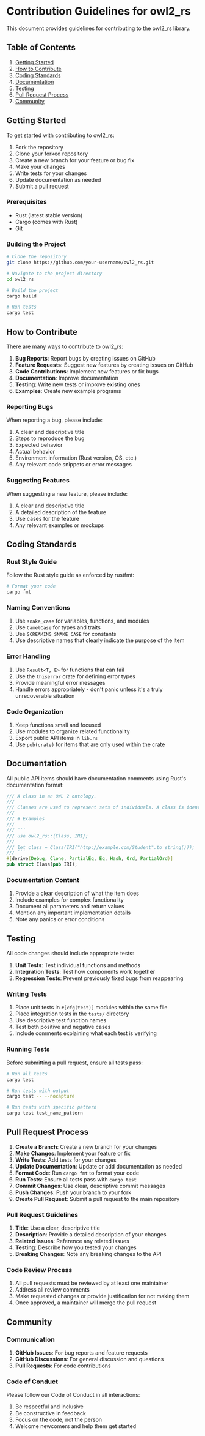 # Contribution Guidelines for owl2_rs

This document provides guidelines for contributing to the owl2_rs library.

## Table of Contents

1. [Getting Started](#getting-started)
2. [How to Contribute](#how-to-contribute)
3. [Coding Standards](#coding-standards)
4. [Documentation](#documentation)
5. [Testing](#testing)
6. [Pull Request Process](#pull-request-process)
7. [Community](#community)

## Getting Started

To get started with contributing to owl2_rs:

1. Fork the repository
2. Clone your forked repository
3. Create a new branch for your feature or bug fix
4. Make your changes
5. Write tests for your changes
6. Update documentation as needed
7. Submit a pull request

### Prerequisites

- Rust (latest stable version)
- Cargo (comes with Rust)
- Git

### Building the Project

```bash
# Clone the repository
git clone https://github.com/your-username/owl2_rs.git

# Navigate to the project directory
cd owl2_rs

# Build the project
cargo build

# Run tests
cargo test
```

## How to Contribute

There are many ways to contribute to owl2_rs:

1. **Bug Reports**: Report bugs by creating issues on GitHub
2. **Feature Requests**: Suggest new features by creating issues on GitHub
3. **Code Contributions**: Implement new features or fix bugs
4. **Documentation**: Improve documentation
5. **Testing**: Write new tests or improve existing ones
6. **Examples**: Create new example programs

### Reporting Bugs

When reporting a bug, please include:

1. A clear and descriptive title
2. Steps to reproduce the bug
3. Expected behavior
4. Actual behavior
5. Environment information (Rust version, OS, etc.)
6. Any relevant code snippets or error messages

### Suggesting Features

When suggesting a new feature, please include:

1. A clear and descriptive title
2. A detailed description of the feature
3. Use cases for the feature
4. Any relevant examples or mockups

## Coding Standards

### Rust Style Guide

Follow the Rust style guide as enforced by rustfmt:

```bash
# Format your code
cargo fmt
```

### Naming Conventions

1. Use `snake_case` for variables, functions, and modules
2. Use `CamelCase` for types and traits
3. Use `SCREAMING_SNAKE_CASE` for constants
4. Use descriptive names that clearly indicate the purpose of the item

### Error Handling

1. Use `Result<T, E>` for functions that can fail
2. Use the `thiserror` crate for defining error types
3. Provide meaningful error messages
4. Handle errors appropriately - don't panic unless it's a truly unrecoverable situation

### Code Organization

1. Keep functions small and focused
2. Use modules to organize related functionality
3. Export public API items in `lib.rs`
4. Use `pub(crate)` for items that are only used within the crate

## Documentation

All public API items should have documentation comments using Rust's documentation format:

```rust
/// A class in an OWL 2 ontology.
///
/// Classes are used to represent sets of individuals. A class is identified by an IRI.
///
/// # Examples
///
/// ```
/// use owl2_rs::{Class, IRI};
///
/// let class = Class(IRI("http://example.com/Student".to_string()));
/// ```
#[derive(Debug, Clone, PartialEq, Eq, Hash, Ord, PartialOrd)]
pub struct Class(pub IRI);
```

### Documentation Content

1. Provide a clear description of what the item does
2. Include examples for complex functionality
3. Document all parameters and return values
4. Mention any important implementation details
5. Note any panics or error conditions

## Testing

All code changes should include appropriate tests:

1. **Unit Tests**: Test individual functions and methods
2. **Integration Tests**: Test how components work together
3. **Regression Tests**: Prevent previously fixed bugs from reappearing

### Writing Tests

1. Place unit tests in `#[cfg(test)]` modules within the same file
2. Place integration tests in the `tests/` directory
3. Use descriptive test function names
4. Test both positive and negative cases
5. Include comments explaining what each test is verifying

### Running Tests

Before submitting a pull request, ensure all tests pass:

```bash
# Run all tests
cargo test

# Run tests with output
cargo test -- --nocapture

# Run tests with specific pattern
cargo test test_name_pattern
```

## Pull Request Process

1. **Create a Branch**: Create a new branch for your changes
2. **Make Changes**: Implement your feature or fix
3. **Write Tests**: Add tests for your changes
4. **Update Documentation**: Update or add documentation as needed
5. **Format Code**: Run `cargo fmt` to format your code
6. **Run Tests**: Ensure all tests pass with `cargo test`
7. **Commit Changes**: Use clear, descriptive commit messages
8. **Push Changes**: Push your branch to your fork
9. **Create Pull Request**: Submit a pull request to the main repository

### Pull Request Guidelines

1. **Title**: Use a clear, descriptive title
2. **Description**: Provide a detailed description of your changes
3. **Related Issues**: Reference any related issues
4. **Testing**: Describe how you tested your changes
5. **Breaking Changes**: Note any breaking changes to the API

### Code Review Process

1. All pull requests must be reviewed by at least one maintainer
2. Address all review comments
3. Make requested changes or provide justification for not making them
4. Once approved, a maintainer will merge the pull request

## Community

### Communication

1. **GitHub Issues**: For bug reports and feature requests
2. **GitHub Discussions**: For general discussion and questions
3. **Pull Requests**: For code contributions

### Code of Conduct

Please follow our Code of Conduct in all interactions:

1. Be respectful and inclusive
2. Be constructive in feedback
3. Focus on the code, not the person
4. Welcome newcomers and help them get started